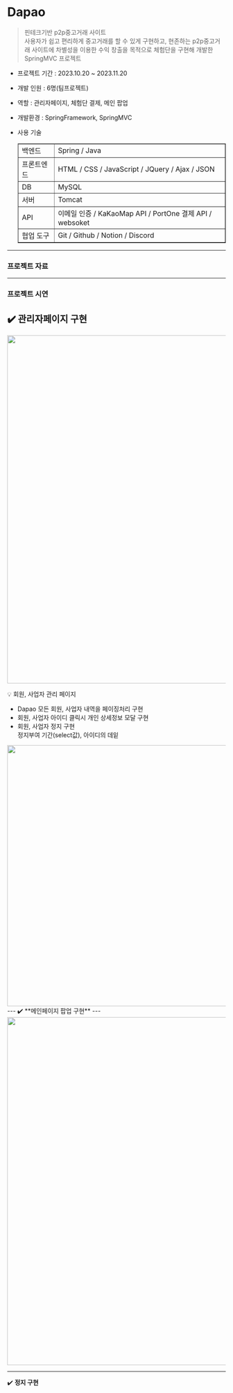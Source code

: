 # Dapao

> 핀테크기반 p2p중고거래 사이트<br>
> 사용자가 쉽고 편리하게 중고거래를 할 수 있게 구현하고, 현존하는 p2p중고거래 사이트에 차별성을 이용한 수익 창출을 목적으로 체험단을 구현해 개발한 SpringMVC 프로젝트

- 프로젝트 기간 : 2023.10.20 ~ 2023.11.20
- 개발 인원 : 6명(팀프로젝트)
- 역할 : 관리자페이지, 체험단 결제, 메인 팝업
- 개발환경 : SpringFramework, SpringMVC
- 사용 기술

  <table border = 1>
     <tr>
        <td>백엔드 </td>
        <td> Spring / Java  </td>
     </tr>
     <tr>
        <td>프론트엔드 </td>
        <td> HTML / CSS / JavaScript / JQuery / Ajax / JSON  </td>
     </tr>
     <tr>
        <td>DB </td>
        <td> MySQL  </td>
     </tr>
     <tr>
        <td>서버 </td>
        <td> Tomcat </td>
     </tr>
     <tr>
        <td>API </td>
        <td> 이메일 인증 / KaKaoMap API / PortOne 결제 API / websoket </td>
     </tr>
     <tr>
        <td>협업 도구 </td>
        <td> Git / Github / Notion / Discord  </td>
     </tr>
  </table>

---
### 프로젝트 자료

---
### 프로젝트 시연
✔️ **관리자페이지 구현**
---
<img src="https://github.com/yejively/Dapao/assets/143873963/ff917605-86ac-4439-8426-737689c08acf.gif" width="800">

💡 회원, 사업자 관리 페이지
- Dapao 모든 회원, 사업자 내역을 페이징처리 구현
- 회원, 사업자 아이디 클릭시 개인 상세정보 모달 구현
- 회원, 사업자 정지 구현<br>
정지부여 기간(select값), 아이디의 데잍
<img src="https://github.com/yejively/Dapao/assets/143873963/b3ce9cf2-1345-4677-8467-dd6262ecb4fc.gif" width="600">
---
✔️ **메인페이지 팝업 구현**
---
<img src="https://github.com/yejively/Dapao/assets/143873963/4b53c5f9-363c-4f80-96fa-9ac5fdb07b3c.gif" width="800">

---
✔️ **정지 구현**


